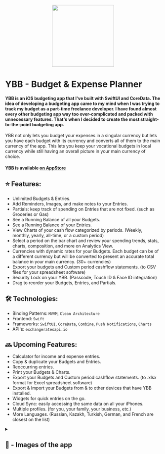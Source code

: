 <p align="center">
<img src=https://github.com/AisultanAskarov/YBB-YourBudgetBuddy/assets/36818367/7d7214c2-6e99-4627-a57b-fe82079aba4a width="200" height="200">
</p>

# YBB - Budget & Expense Planner

#### YBB is an iOS budgeting app that I've built with SwiftUI and CoreData. The idea of developing a budgeting app came to my mind when I was trying to track my budget as a part-time freelance developer. I have found almost every other budgeting app way too over-complicated and packed with unnecessary features. That's when I decided to create the most straight-to-the-point budgeting app. 

YBB not only lets you budget your expenses in a singular currency but lets you have each budget with its currency and converts all of them to the main currency of the app. This lets you  keep your vocational budgets in local currency while still having an overall picture in your main currency of choice.

#### YBB is available [on AppStore](https://apps.apple.com/us/app/ybb-budget-expense-planner/id6467672552)

## ⭐️ Features:

- Unlimited Budgets & Entries.
- Add Reminders, Images, and make notes to your Entries.
- Partials: keep track of spending on Entries that are not fixed. (such as Groceries or Gas)
- See a Running Balance of all your Budgets.
- See a Running Balance of your Entries.
- View Charts of your cash flow categorized by periods. (Weekly, monthly, yearly, all-time, or a custom period)
- Select a period on the bar chart and review your spending trends, stats, charts, composition, and more on Analytics View.
- Currencies with dynamic rates for your Budgets. Each budget can be of a different currency but will be converted to present an accurate total balance in your main currency. (30+ currencies)
- Export your budgets and Custom period cashflow statements. (to CSV files for your spreadsheet software)
- Security Lock on your YBB. (Passcode, Touch ID & Face ID integration)
- Drag to reorder your Budgets, Entries, and Partials.


## 🛠️ Technologies:

- Binding Patterns: `MVVM`, `Clean Architecture`
- Frontend: `Swift`
- Frameworks: `SwiftUI`, `CoreData`, `Combine`, `Push Notifications`, `Charts`
- API's: `exchangeratesapi.io`


## 🔜 Upcoming Features:

- Calculator for income and expense entries.
- Copy & duplicate your Budgets and Entries.
- Reoccurring entries.
- Print your Budgets & Charts.
- Export your Budgets and Custom period cashflow statements. (to .xlsx format for Excel spreadsheet software)
- Export & Import your Budgets from & to other devices that have YBB installed.
- Widgets for quick entries on the go.
- Cloud Sync: easily accessing the same data on all your iPhones.
- Multiple profiles. (for you, your family, your business, etc.)
- More Languages. (Russian, Kazakh, Turkish, German, and French are closest on the list)

<details>
<summary>
  
  ## 📸 - Images of the app
  
</summary>

<p align="center">
<img src=https://github.com/AisultanAskarov/YBB-Budget-Expense-Planner/assets/36818367/c1322976-67df-41c0-b8ae-ea72fb8a50ff>
</p>

<p align="center">
<img src=https://github.com/AisultanAskarov/YBB-Budget-Expense-Planner/assets/36818367/325067c1-5eb3-4846-91c6-0aa64e3336fb>
</p>

<p align="center">
<img src=https://github.com/AisultanAskarov/YBB-Budget-Expense-Planner/assets/36818367/cccc3128-fd1a-4862-96a1-7459d94c00ea>
</p>

<p align="center">
<img src=https://github.com/AisultanAskarov/YBB-Budget-Expense-Planner/assets/36818367/bf2dd6d9-117e-4666-8508-f9edfa8f3ad1>
</p>

<p align="center">
<img src=https://github.com/AisultanAskarov/YBB-Budget-Expense-Planner/assets/36818367/ccb9668e-ce38-487e-81ef-84d934c434db>
</p>

</details>
